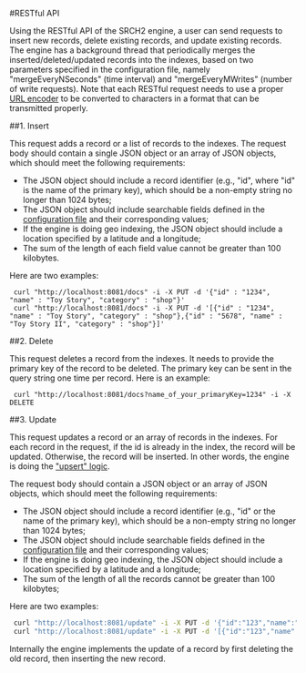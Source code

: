 #RESTful API

Using the RESTful API of the SRCH2 engine, a user can send requests to insert new records, delete existing records, and update existing records.  The engine has a background thread that periodically merges the inserted/deleted/updated records into the indexes, based on two parameters specified in the configuration file, namely "mergeEveryNSeconds" (time interval) and "mergeEveryMWrites" (number of write requests). Note that each RESTful request needs to use a proper [URL encoder](http://www.w3schools.com/tags/ref_urlencode.asp) to be converted to characters in a format that can be transmitted properly.

##1. Insert

This request adds a record or a list of records to the indexes. The request body should contain a single JSON object or an array of JSON objects, which should meet the following requirements:

 - The JSON object should include a record identifier (e.g., "id", where "id" is the name of the primary key), which should be a non-empty string no longer than 1024 bytes;
 - The JSON object should include searchable fields defined in the [configuration file](../example-demo/srch2-config.xml) and their corresponding values;
 - If the engine is doing geo indexing, the JSON object should include a location specified by a latitude and a longitude;
 - The sum of the length of each field value cannot be greater than 100 kilobytes.

Here are two examples:

```bsh
 curl "http://localhost:8081/docs" -i -X PUT -d '{"id" : "1234", "name" : "Toy Story", "category" : "shop"}'
 curl "http://localhost:8081/docs" -i -X PUT -d '[{"id" : "1234", "name" : "Toy Story", "category" : "shop"},{"id" : "5678", "name" : "Toy Story II", "category" : "shop"}]'
```

##2. Delete

This request deletes a record from the indexes. It needs to provide the primary key of the record to be deleted. The primary key can be sent in the query string one time per record.  Here is an example: 
```bsh
 curl "http://localhost:8081/docs?name_of_your_primaryKey=1234" -i -X DELETE
```

##3. Update

This request updates a record or an array of records in the indexes.  For each record in the request,
if the id is already in the index, the record will be updated. Otherwise, the record will be inserted.  In other words, the engine is doing the ["upsert" logic](http://en.wikipedia.org/wiki/Merge_(SQL)).

The request body should contain a JSON object or an array of JSON objects, which should meet the following requirements:

 - The JSON object should include a record identifier (e.g., "id" or the name of the primary key), which should be a non-empty string no longer than 1024 bytes;
 - The JSON object should include searchable fields defined in the [configuration file](../example-demo/srch2-config.xml) and their corresponding values;
 - If the engine is doing geo indexing, the JSON object should include a location specified by a latitude and a longitude;
 - The sum of the length of all the records cannot be greater than 100 kilobytes;

Here are two examples: 

```bash
 curl "http://localhost:8081/update" -i -X PUT -d '{"id":"123","name":"Brave", "category":"shop"}'
 curl "http://localhost:8081/update" -i -X PUT -d '[{"id":"123","name":"Brave", "category":"shop"},{"id":"456","name":"Tom", "category":"shop"}]'
```

Internally the engine implements the update of a record by first deleting the old record, then inserting the new record.

